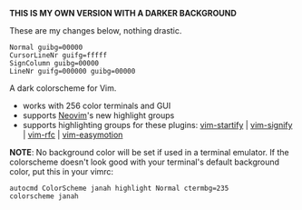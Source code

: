 __THIS IS MY OWN VERSION WITH A DARKER BACKGROUND__

These are my changes below, nothing drastic.
```
Normal guibg=00000
CursorLineNr guifg=fffff
SignColumn guibg=00000
LineNr guifg=000000 guibg=00000
```

A dark colorscheme for Vim.

- works with 256 color terminals and GUI
- supports [Neovim](https://github.com/neovim/neovim)'s new highlight groups
- supports highlighting groups for these plugins: [vim-startify](https://github.com/mhinz/vim-startify) |
[vim-signify](https://github.com/mhinz/vim-signify) |
[vim-rfc](https://github.com/mhinz/vim-rfc) |
[vim-easymotion](https://github.com/easymotion/vim-easymotion)


__NOTE__: No background color will be set if used in a terminal emulator. If
the colorscheme doesn't look good with your terminal's default background
color, put this in your vimrc:

```vim
autocmd ColorScheme janah highlight Normal ctermbg=235
colorscheme janah
```
